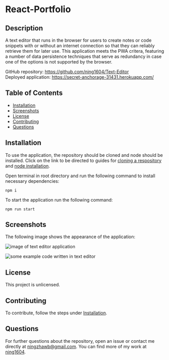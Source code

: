 # React-Portfolio
## Description
A text editor that runs in the browser for users to create notes or code snippets with or without an internet connection so that they can reliably retrieve them for later use. This application meets the PWA critera, featuring a number of data persistence techniques that serve as redundancy in case one of the options is not supported by the browser.<br />

GitHub repository: https://github.com/ning1604/Text-Editor <br />
Deployed application: https://secret-anchorage-31431.herokuapp.com/<br />

## Table of Contents
- [Installation](#installation)
- [Screenshots](#screenshots)
- [License](#license)
- [Contributing](#contributing)
- [Questions](#questions)

## Installation
To use the application, the repository should be cloned and node should be installed. Click on the link to be directed to guides for [cloning a respository](https://docs.github.com/en/repositories/creating-and-managing-repositories/cloning-a-repository) and [node installation](https://nodejs.org/en/download/).<br />

Open terminal in root directory and run the following command to install necessary dependencies:
```
npm i
```
To start the application run the following command:
```
npm run start
```
## Screenshots
The following image shows the appearance of the application:<br />

![image of text editor application](https://user-images.githubusercontent.com/100749559/193394858-894d89fe-76b4-4df3-bc44-3197d48318d1.png)

![some example code written in text editor](https://user-images.githubusercontent.com/100749559/193394862-e4784c6a-0721-46d3-a79b-3def054ae308.png)


## License
This project is unlicensed.

## Contributing
To contribute, follow the steps under [Installation](#installation).

## Questions
For further questions about the repository, open an issue or contact me directly at [ningzhawb@gmail.com](mailto:ningzhawb@gmail.com). You can find more of my work at [ning1604](https://github.com/ning1604?tab=repositories).
